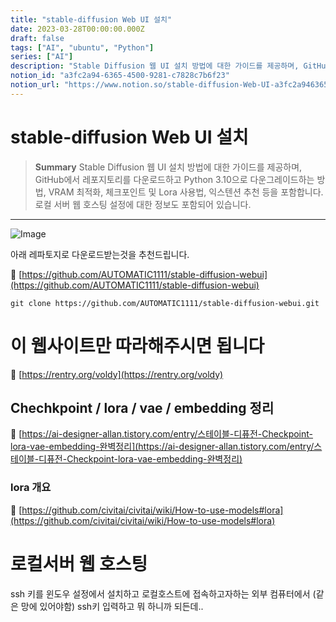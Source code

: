 ```yaml
---
title: "stable-diffusion Web UI 설치"
date: 2023-03-28T00:00:00.000Z
draft: false
tags: ["AI", "ubuntu", "Python"]
series: ["AI"]
description: "Stable Diffusion 웹 UI 설치 방법에 대한 가이드를 제공하며, GitHub에서 레포지토리를 다운로드하고 Python 3.10으로 다운그레이드하는 방법, VRAM 최적화, 체크포인트 및 Lora 사용법, 익스텐션 추천 등을 포함합니다. 로컬 서버 웹 호스팅 설정에 대한 정보도 포함되어 있습니다."
notion_id: "a3fc2a94-6365-4500-9281-c7828c7b6f23"
notion_url: "https://www.notion.so/stable-diffusion-Web-UI-a3fc2a94636545009281c7828c7b6f23"
---
```


# stable-diffusion Web UI 설치

> **Summary**
> Stable Diffusion 웹 UI 설치 방법에 대한 가이드를 제공하며, GitHub에서 레포지토리를 다운로드하고 Python 3.10으로 다운그레이드하는 방법, VRAM 최적화, 체크포인트 및 Lora 사용법, 익스텐션 추천 등을 포함합니다. 로컬 서버 웹 호스팅 설정에 대한 정보도 포함되어 있습니다.

---

![Image](https://prod-files-secure.s3.us-west-2.amazonaws.com/09ccd4d5-876c-4bba-bbdf-cc77a0a11257/a2d2b47e-58c3-4df8-9d64-75776b6ef87d/Untitled.png?X-Amz-Algorithm=AWS4-HMAC-SHA256&X-Amz-Content-Sha256=UNSIGNED-PAYLOAD&X-Amz-Credential=ASIAZI2LB466YWCABPVI%2F20250724%2Fus-west-2%2Fs3%2Faws4_request&X-Amz-Date=20250724T081130Z&X-Amz-Expires=3600&X-Amz-Security-Token=IQoJb3JpZ2luX2VjEAAaCXVzLXdlc3QtMiJHMEUCIQDgVmL9vwPieMWcs0Q2IWaCUPuYBz34FPXRVL%2BuC3VAgQIgHkoDnkfbhHtyAT%2FM04ROEic4%2B%2BCcc0pXbHXkrktm%2Bi8q%2FwMIKRAAGgw2Mzc0MjMxODM4MDUiDK6wb8pYIbptnZ%2BteircA3CBsYpFdfBZvMbGcdwPa%2B0n8oG6ontaAmaLp1hdFT68Hg0MR6mzFthwVLTfp2Z1kyyHi1AcgrS9JDBC0BqKAV49S8pCZjfAGvCsgyrHfL3x0mKy8Bq73Axa49Og9cqQxIv17LZyGP7gIX2odpw8cWsXbpgKhCE9i3BCrlejBNBd1HJgWebND%2B2a29xzEM3kZT7q95OkAI4hRZ2sjUU73PmEJfu3BLyaeqXHEju1ucbM9rtZX51UP8WWrPcPGJZHbvjSQjf5DgJTeKhdZCWHw%2FB%2B0h%2FedkylbaujPs1oFSZmRQDldJE68QxsWr2ku8bYdyZps4DwLpZ1i7yY%2BytFcS5n5vkvtFZlpKVWZha8WCtVGz%2Bcu9%2FoHhht7kbiZxin51mMMwSMvxB5DSM20jT3RcVZMcw0kbCQbj4qnI4hmT%2BFyw3uanZ1tledN3pjhlpnxaR8M5bX4%2FCoUMOuHYCcSIAJF0HbA1uDhjF%2BIiUXtAVLE9y7B0FzJzNDvcIuB7%2BWgbw22zNUQqxAmIDV52CS7YOQhyAupw7qo9eNe7r53BTMTXIZurMOvjCKPdQR5SwHTRjEJxsdKZt1loK9DlyIv2OJO1nryqMub5hKNDcpVX6lzqNqlxpco4OnhOoYMIjQh8QGOqUBqcpu0o26GQyeMuo033mY6pr0maqNMIyJuilMpHFD2Znfk6M502EEUWL4UAiA0SnSseRiCBPcVL6em1P7tuvDXzcMximXkxwAQE6Jt03bBKMzjUBD7H0I9ZLlAmB8C1APtHRsla0wtHRc24cdikjeXMo0lEo8Lpp2c9bffDeXZhMdLXU50OT7nfkG5L%2BEPeUOvYQ7MHyOyfuAJ9TJ6gaKLro9AmSG&X-Amz-Signature=306b26bd77284fbd2d8f39e6c76459f07055330a68dc33b877b0679cc727fdfa&X-Amz-SignedHeaders=host&x-amz-checksum-mode=ENABLED&x-id=GetObject)

아래 레파토지로 다운로드받는것을 추천드립니다.

🔗 [https://github.com/AUTOMATIC1111/stable-diffusion-webui](https://github.com/AUTOMATIC1111/stable-diffusion-webui)

```shell
git clone https://github.com/AUTOMATIC1111/stable-diffusion-webui.git
```

# 이 웹사이트만 따라해주시면 됩니다

🔗 [https://rentry.org/voldy](https://rentry.org/voldy)

## Chechkpoint / lora / vae / embedding 정리

🔗 [https://ai-designer-allan.tistory.com/entry/스테이블-디퓨전-Checkpoint-lora-vae-embedding-완벽정리](https://ai-designer-allan.tistory.com/entry/스테이블-디퓨전-Checkpoint-lora-vae-embedding-완벽정리)

### lora 개요

🔗 [https://github.com/civitai/civitai/wiki/How-to-use-models#lora](https://github.com/civitai/civitai/wiki/How-to-use-models#lora)


# 로컬서버 웹 호스팅

ssh 키를 윈도우 설정에서 설치하고 로컬호스트에 접속하고자하는 외부 컴퓨터에서 (같은 망에 있어야함) ssh키 입력하고 뭐 하니까 되든데..

